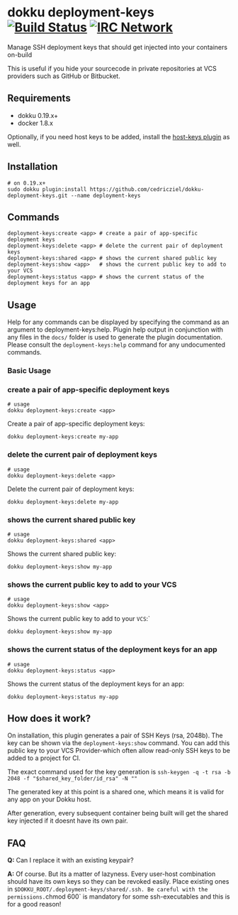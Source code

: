 # dokku deployment-keys [![Build Status](https://img.shields.io/github/actions/workflow/status/cedricziel/dokku-deployment-keys/ci.yml?branch=master&style=flat-square "Build Status")](https://github.com/cedricziel/dokku-deployment-keys/actions/workflows/ci.yml?query=branch%3Amaster) [![IRC Network](https://img.shields.io/badge/irc-libera-blue.svg?style=flat-square "IRC Libera")](https://webchat.libera.chat/?channels=dokku)

Manage SSH deployment keys that should get injected into your containers on-build

This is useful if you hide your sourcecode in private repositories at VCS providers such as GitHub or Bitbucket.

## Requirements

- dokku 0.19.x+
- docker 1.8.x

Optionally, if you need host keys to be added, install the [host-keys plugin](https://github.com/cedricziel/dokku-hostkeys-plugin) as well.

## Installation

```shell
# on 0.19.x+
sudo dokku plugin:install https://github.com/cedricziel/dokku-deployment-keys.git --name deployment-keys
```

## Commands

```
deployment-keys:create <app> # create a pair of app-specific deployment keys
deployment-keys:delete <app> # delete the current pair of deployment keys
deployment-keys:shared <app> # shows the current shared public key
deployment-keys:show <app>   # shows the current public key to add to your VCS
deployment-keys:status <app> # shows the current status of the deployment keys for an app
```

## Usage

Help for any commands can be displayed by specifying the command as an argument to deployment-keys:help. Plugin help output in conjunction with any files in the `docs/` folder is used to generate the plugin documentation. Please consult the `deployment-keys:help` command for any undocumented commands.

### Basic Usage

### create a pair of app-specific deployment keys

```shell
# usage
dokku deployment-keys:create <app>
```

Create a pair of app-specific deployment keys:

```shell
dokku deployment-keys:create my-app
```

### delete the current pair of deployment keys

```shell
# usage
dokku deployment-keys:delete <app>
```

Delete the current pair of deployment keys:

```shell
dokku deployment-keys:delete my-app
```

### shows the current shared public key

```shell
# usage
dokku deployment-keys:shared <app>
```

Shows the current shared public key:

```shell
dokku deployment-keys:show my-app
```

### shows the current public key to add to your VCS

```shell
# usage
dokku deployment-keys:show <app>
```

Shows the current public key to add to your `VCS`:`

```shell
dokku deployment-keys:show my-app
```

### shows the current status of the deployment keys for an app

```shell
# usage
dokku deployment-keys:status <app>
```

Shows the current status of the deployment keys for an app:

```shell
dokku deployment-keys:status my-app
```

## How does it work?

On installation, this plugin generates a pair of SSH Keys (rsa, 2048b). The key can be shown via the `deployment-keys:show` command.
You can add this public key to your VCS Provider-which often allow read-only SSH keys to be added to a project for CI.

The exact command used for the key generation is `ssh-keygen -q -t rsa -b 2048 -f "$shared_key_folder/id_rsa" -N ""`

The generated key at this point is a shared one, which means it is valid for any app on your Dokku host.

After generation, every subsequent container being built will get the shared key injected if it doesnt have its own pair.

## FAQ

**Q:** Can I replace it with an existing keypair?

**A:** Of course. But its a matter of lazyness. Every user-host combination should have its own keys so they can be revoked easily. Place existing ones in `$DOKKU_ROOT/.deployment-keys/shared/.ssh. Be careful with the permissions.`chmod 600` is mandatory for some ssh-executables and this is for a good reason!

